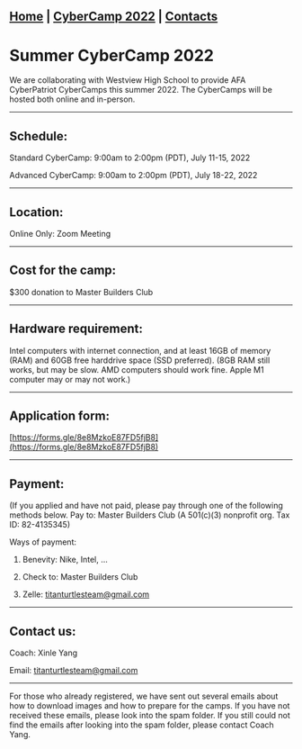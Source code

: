 ## [Home](./index.html) | [CyberCamp 2022](./cybercamp2022.html) | [Contacts](./contacts.html)

# Summer CyberCamp 2022

We are collaborating with Westview High School to provide AFA CyberPatriot CyberCamps this summer 2022. The CyberCamps will be hosted both online and in-person.

* * *

## Schedule:

Standard CyberCamp: 9:00am to 2:00pm (PDT), July 11-15, 2022

Advanced CyberCamp: 9:00am to 2:00pm (PDT), July 18-22, 2022

* * *

## Location:

Online Only: Zoom Meeting

* * *

## Cost for the camp:

$300 donation to Master Builders Club

* * *

## Hardware requirement:

Intel computers with internet connection, and at least 16GB of memory (RAM) and 60GB free harddrive space (SSD preferred). (8GB RAM still works, but may be slow. AMD computers should work fine. Apple M1 computer may or may not work.)

* * *

## Application form:

[https://forms.gle/8e8MzkoE87FD5fjB8](https://forms.gle/8e8MzkoE87FD5fjB8)

* * *

## Payment:

(If you applied and have not paid, please pay through one of the following methods below.
Pay to: Master Builders Club (A 501(c)(3) nonprofit org. Tax ID: 82-4135345)

Ways of payment:

1) Benevity: Nike, Intel, ...

2) Check to: Master Builders Club

3) Zelle: titanturtlesteam@gmail.com

* * *

## Contact us:

Coach: Xinle Yang

Email: titanturtlesteam@gmail.com

* * *

For those who already registered, we have sent out several emails about how to download images and how to prepare for the camps. If you have not received these emails, please look into the spam folder. If you still could not find the emails after looking into the spam folder, please contact Coach Yang.
